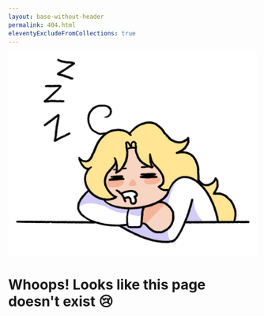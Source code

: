 ```yaml
---
layout: base-without-header
permalink: 404.html
eleventyExcludeFromCollections: true
---
```


![A digital drawing of me, a blonde woman in a white sweater asleep with z's above my head and drool coming out of my mouth.](./src/assets/img/sleepy.png)

# Whoops! Looks like this page doesn't exist :cry:
